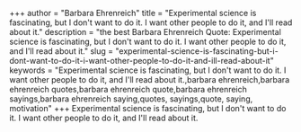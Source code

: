 +++
author = "Barbara Ehrenreich"
title = "Experimental science is fascinating, but I don't want to do it. I want other people to do it, and I'll read about it."
description = "the best Barbara Ehrenreich Quote: Experimental science is fascinating, but I don't want to do it. I want other people to do it, and I'll read about it."
slug = "experimental-science-is-fascinating-but-i-dont-want-to-do-it-i-want-other-people-to-do-it-and-ill-read-about-it"
keywords = "Experimental science is fascinating, but I don't want to do it. I want other people to do it, and I'll read about it.,barbara ehrenreich,barbara ehrenreich quotes,barbara ehrenreich quote,barbara ehrenreich sayings,barbara ehrenreich saying,quotes, sayings,quote, saying, motivation"
+++
Experimental science is fascinating, but I don't want to do it. I want other people to do it, and I'll read about it.
